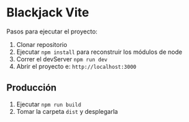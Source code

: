 # Blackjack Vite

Pasos para ejecutar el proyecto:

1. Clonar repositorio
2. Ejecutar `npm install` para reconstruir los módulos de node
3. Correr el devServer `npm run dev`
4. Abrir el proyecto e: `http://localhost:3000`

## Producción

1. Ejecutar `npm run build`
2. Tomar la carpeta `dist` y desplegarla
